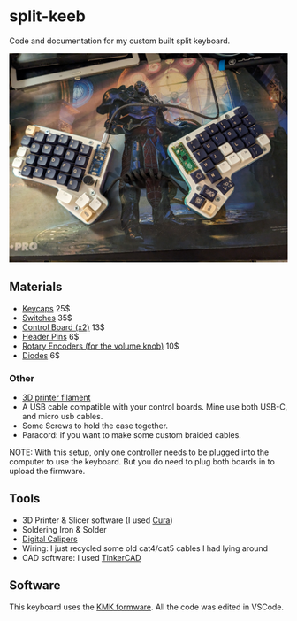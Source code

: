 # split-keeb
Code and documentation for my custom built split keyboard.

![split keyboard](./images/PXL_20230918_235045085.jpg)

## Materials

- [Keycaps](https://www.amazon.com/dp/B0BY46K915?psc=1&ref=ppx_yo2ov_dt_b_product_details)  25$
- [Switches](https://www.amazon.com/dp/B0BH1BF39S?ref=ppx_yo2ov_dt_b_product_details&th=1)  35$
- [Control Board (x2)](https://www.amazon.com/dp/B092S2KCV2?psc=1&ref=ppx_yo2ov_dt_b_product_details) 13$
- [Header Pins](https://www.amazon.com/dp/B09F2NZ3GB?psc=1&ref=ppx_yo2ov_dt_b_product_details)   6$
- [Rotary Encoders (for the volume knob)](https://www.amazon.com/dp/B07F24TRYG?psc=1&ref=ppx_yo2ov_dt_b_product_details)    10$
- [Diodes](https://www.amazon.com/dp/B07Q4F3Y5W?psc=1&ref=ppx_yo2ov_dt_b_product_details)   6$

### Other
- [3D printer filament](https://www.amazon.com/dp/B0C4YSX89L?psc=1&ref=ppx_yo2ov_dt_b_product_details)
- A USB cable compatible with your control boards. Mine use both USB-C, and micro usb cables. 
- Some Screws to hold the case together.
- Paracord: if you want to make some custom braided cables.

NOTE: With this setup, only one controller needs to be plugged into the computer to use the keyboard. But you do need to plug both boards in to upload the firmware.

## Tools
- 3D Printer & Slicer software (I used [Cura](https://ultimaker.com/software/ultimaker-cura/))
- Soldering Iron & Solder
- [Digital Calipers](https://www.amazon.com/dp/B07X8JQ8L5?psc=1&ref=ppx_yo2ov_dt_b_product_details)
- Wiring: I just recycled some old cat4/cat5 cables I had lying around
- CAD software: I used [TinkerCAD](https://www.tinkercad.com)

## Software
This keyboard uses the [KMK formware](http://kmkfw.io/). All the code was edited in VSCode.
